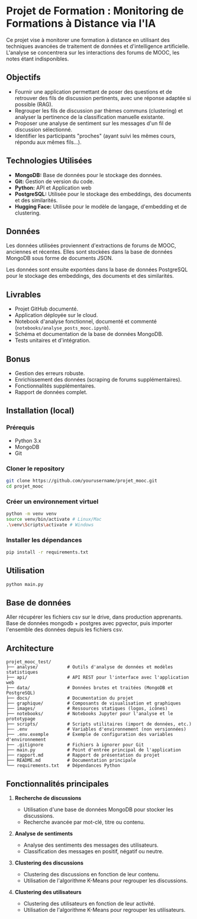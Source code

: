 # Projet de Formation : Monitoring de Formations à Distance via l'IA

Ce projet vise à monitorer une formation à distance en utilisant des techniques avancées de traitement de données et d'intelligence artificielle.  L'analyse se concentrera sur les interactions des forums de MOOC, les notes étant indisponibles.

## Objectifs

- Fournir une application permettant de poser des questions et de retrouver des fils de discussion pertinents, avec une réponse adaptée si possible (RAG).
- Regrouper les fils de discussion par thèmes communs (clustering) et analyser la pertinence de la classification manuelle existante.
- Proposer une analyse de sentiment sur les messages d'un fil de discussion sélectionné.
- Identifier les participants "proches" (ayant suivi les mêmes cours, répondu aux mêmes fils...).

## Technologies Utilisées
 
- **MongoDB:** Base de données pour le stockage des données.
- **Git:** Gestion de version du code.
- **Python:** API et Application web
- **PostgreSQL:** Utilisée pour le stockage des embeddings, des documents et des similarités.
- **Hugging Face:** Utilisée pour le modèle de langage, d'embedding et de clustering.

## Données

Les données utilisées proviennent d'extractions de forums de MOOC, anciennes et récentes. Elles sont stockées dans la base de données MongoDB
sous forme de documents JSON.

Les données sont ensuite exportées dans la base de données PostgreSQL pour le stockage des embeddings, des documents et des similarités.

## Livrables

- Projet GitHub documenté.
- Application déployée sur le cloud.
- Notebook d'analyse fonctionnel, documenté et commenté (`notebooks/analyse_posts_mooc.ipynb`).
- Schéma et documentation de la base de données MongoDB.
- Tests unitaires et d'intégration.

## Bonus

- Gestion des erreurs robuste.
- Enrichissement des données (scraping de forums supplémentaires).
- Fonctionnalités supplémentaires.
- Rapport de données complet.

## Installation (local)

### Prérequis

- Python 3.x
- MongoDB
- Git

### Cloner le repository

```bash
git clone https://github.com/yourusername/projet_mooc.git
cd projet_mooc
```

### Créer un environnement virtuel

```bash
python -m venv venv
source venv/bin/activate # Linux/Mac
.\venv\Scripts\activate # Windows
```

### Installer les dépendances

```bash
pip install -r requirements.txt
```

## Utilisation

```bash
python main.py
```

## Base de données
Aller récupérer les fichiers csv sur le drive, dans production apprenants.
Base de données mongodb + postgres avec pgvector, puis importer l'ensemble des données depuis les fichiers csv.

## Architecture

```
projet_mooc_test/
├── analyse/           # Outils d'analyse de données et modèles statistiques
├── api/               # API REST pour l'interface avec l'application web
├── data/              # Données brutes et traitées (MongoDB et PostgreSQL)
├── docs/              # Documentation du projet
├── graphique/         # Composants de visualisation et graphiques
├── images/            # Ressources statiques (logos, icônes)
├── notebooks/         # Notebooks Jupyter pour l'analyse et le prototypage
├── scripts/           # Scripts utilitaires (import de données, etc.)
├── .env               # Variables d'environnement (non versionnées)
├── .env.exemple       # Exemple de configuration des variables d'environnement
├── .gitignore         # Fichiers à ignorer pour Git
├── main.py            # Point d'entrée principal de l'application
├── rapport.md         # Rapport de présentation du projet
├── README.md          # Documentation principale
└── requirements.txt   # Dépendances Python
```


## Fonctionnalités principales

1. **Recherche de discussions**
   - Utilisation d'une base de données MongoDB pour stocker les discussions.
   - Recherche avancée par mot-clé, titre ou contenu.

2. **Analyse de sentiments**
   - Analyse des sentiments des messages des utilisateurs.
   - Classification des messages en positif, négatif ou neutre.

3. **Clustering des discussions**
   - Clustering des discussions en fonction de leur contenu.
   - Utilisation de l'algorithme K-Means pour regrouper les discussions.

4. **Clustering des utilisateurs**
   - Clustering des utilisateurs en fonction de leur activité.
   - Utilisation de l'algorithme K-Means pour regrouper les utilisateurs.

